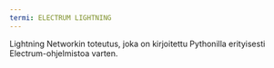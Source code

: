 ```yaml
---
termi: ELECTRUM LIGHTNING
---
```


Lightning Networkin toteutus, joka on kirjoitettu Pythonilla erityisesti Electrum-ohjelmistoa varten.